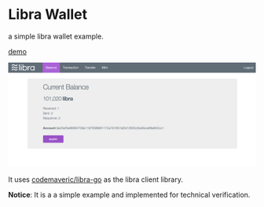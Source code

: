 # Libra Wallet

a simple libra wallet example.

[demo](http://libra.rpcx.site)

![](assets/images/snapshoot.png)


It uses [codemaveric/libra-go](github.com/codemaveric/libra-go) as the libra client library.

**Notice**: It is a a simple example and implemented for technical verification.